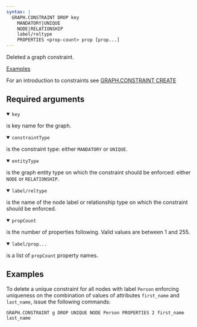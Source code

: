```yaml
---
syntax: |
  GRAPH.CONSTRAINT DROP key 
    MANDATORY|UNIQUE
    NODE|RELATIONSHIP
    label/reltype
    PROPERTIES <prop-count> prop [prop...]  
---
```


Deleted a graph constraint.

[Examples](#examples)

For an introduction to constraints see [GRAPH.CONSTRAINT CREATE](/commands/graph.constraint-create.md)

## Required arguments

<details open><summary><code>key</code></summary>

is key name for the graph.
</details>

<details open><summary><code>constraintType</code></summary>

is the constraint type: either `MANDATORY` or `UNIQUE`.

</details>

<details open><summary><code>entityType</code></summary>

is the graph entity type on which the constraint should be enforced: either `NODE` or `RELATIONSHIP`.

</details>

<details open><summary><code>label/reltype</code></summary>

is the name of the node label or relationship type on which the constraint should be enforced.

</details>

<details open><summary><code>propCount</code></summary>

is the number of properties following. Valid values are between 1 and 255.

</details>

<details open><summary><code>label/prop...</code></summary>

is a list of `propCount` property names.

</details>




## Examples

To delete a unique constraint for all nodes with label `Person` enforcing uniqueness on the combination of values of attributes `first_name` and `last_name`, issue the following commands:

```
GRAPH.CONSTRAINT g DROP UNIQUE NODE Person PROPERTIES 2 first_name last_name
```
